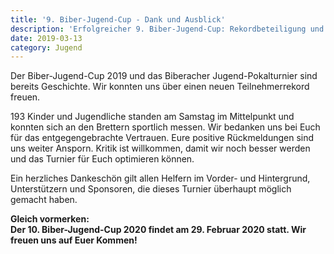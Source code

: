 ```yaml
---
title: '9. Biber-Jugend-Cup - Dank und Ausblick'
description: 'Erfolgreicher 9. Biber-Jugend-Cup: Rekordbeteiligung und herzlicher Dank an Helfer und Sponsoren – Vorfreude auf die 10. Ausgabe im Jahr 2020.'
date: 2019-03-13
category: Jugend
---
```


Der Biber-Jugend-Cup 2019 und das Biberacher Jugend-Pokalturnier sind bereits Geschichte. Wir konnten uns über einen neuen Teilnehmerrekord freuen.

193 Kinder und Jugendliche standen am Samstag im Mittelpunkt und konnten sich an den Brettern sportlich messen. Wir bedanken uns bei Euch für das entgegengebrachte Vertrauen. Eure positive Rückmeldungen sind uns weiter Ansporn. Kritik ist willkommen, damit wir noch besser werden und das Turnier für Euch optimieren können.

Ein herzliches Dankeschön gilt allen Helfern im Vorder- und Hintergrund, Unterstützern und Sponsoren, die dieses Turnier überhaupt möglich gemacht haben.

**Gleich vormerken:**\
**Der 10. Biber-Jugend-Cup 2020 findet am 29. Februar 2020 statt. Wir freuen uns auf Euer Kommen!**
